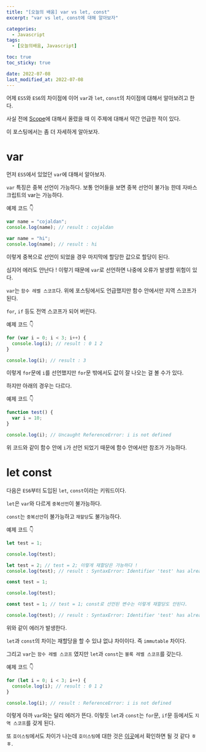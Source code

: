 ```yaml
---
title: "[오늘의 배움] var vs let, const"
excerpt: "var vs let, const에 대해 알아보자"

categories:
  - Javascript
tags:
  - [오늘의배움, Javascript]

toc: true
toc_sticky: true

date: 2022-07-08
last_modified_at: 2022-07-08
---
```


어제 `ES5`와 `ES6`의 차이점에 이어 `var`과 `let`, `const`의 차이점에 대해서 알아보려고 한다.

사실 전에 [Scope](https://komo1048.github.io/posts/Scope/)에 대해서 올렸을 때 이 주제에 대해서 약간 언급한 적이 있다.

이 포스팅에서는 좀 더 자세하게 알아보자.

# var

먼저 `ES5`에서 있었던 `var`에 대해서 알아보자.

`var` 특징은 중복 선언이 가능하다. 보통 언어들을 보면 중복 선언이 불가능 한데 자바스크립트의 var는 가능하다.

예제 코드 👇

```javascript
var name = "cojaldan";
console.log(name); // result : cojaldan

var name = "hi";
console.log(name); // result : hi
```

이렇게 중복으로 선언이 되었을 경우 마지막에 할당한 값으로 할당이 된다.

심지어 에러도 안난다 ! 이렇기 때문에 `var`로 선언하면 나중에 오류가 발생할 위험이 있다.

`var`는 `함수 레벨 스코프`다. 위에 포스팅에서도 언급했지만 함수 안에서만 지역 스코프가 된다.

`for`, `if` 등도 전역 스코프가 되어 버린다.

예제 코드 👇

```javascript
for (var i = 0; i < 3; i++) {
  console.log(i); // result : 0 1 2
}

console.log(i); // result : 3
```

이렇게 `for`문에 `i`를 선언했지만 `for`문 밖에서도 값이 잘 나오는 걸 볼 수가 있다.

하지만 아래의 경우는 다르다.

예제 코드 👇

```javascript
function test() {
  var i = 10;
}

console.log(i); // Uncaught ReferenceError: i is not defined
```

위 코드와 같이 함수 안에 `i`가 선언 되었기 때문에 함수 안에서만 참조가 가능하다.

# let const

다음은 `ES6`부터 도입된 `let`, `const`이라는 키워드이다.

`let`은 `var`와 다르게 `중복선언`이 불가능하다.

`const`는 `중복선언`이 불가능하고 `재할당`도 불가능하다.

예제 코드 👇

```javascript
let test = 1;

console.log(test);

let test = 2; // test = 2; 이렇게 재할당은 가능하다 !
console.log(test); // result : SyntaxError: Identifier 'test' has already been declared

const test = 1;

console.log(test);

const test = 1; // test = 1; const로 선언된 변수는 이렇게 재할당도 안된다.

console.log(test); // result : SyntaxError: Identifier 'test' has already been declared
```

위와 같이 에러가 발생한다.

`let`과 `const`의 차이는 재할당을 할 수 있냐 없냐 차이이다. 즉 `immutable` 차이다.

그리고 `var`는 `함수 레벨 스코프` 였지만 `let`과 `const`는 `블록 레벨 스코프`를 갖는다.

예제 코드 👇

```javascript
for (let i = 0; i < 3; i++) {
  console.log(i); // result : 0 1 2
}

console.log(i); // result : ReferenceError: i is not defined
```

이렇게 아까 `var`와는 달리 에러가 뜬다. 이렇듯 `let`과 `const`는 `for`문, `if`문 등에서도 `지역 스코프`를 갖게 된다.

또 `호이스팅`에서도 차이가 나는데 `호이스팅`에 대한 것은 [이곳](https://komo1048.github.io/posts/hoisting/)에서 확인하면 될 것 같다 ㅎㅎ.
